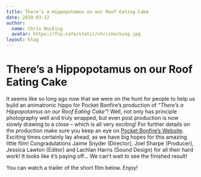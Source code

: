 ```yaml
---
title: There’s a Hippopotamus on our Roof Eating Cake
date: 2010-03-12
author:
  name: Chris Hocking
  avatar: https://fcp.cafe/static/chrishocking.jpg
layout: blog
---
```

# There’s a Hippopotamus on our Roof Eating Cake

It seems like so long ago now that we were on the hunt for people to help us build an animatronic hippo for Pocket Bonfire’s production of *“There’s a Hippopotamus on our Roof Eating Cake”*! Well, not only has principle photography well and truly wrapped, but even post production is now slowly drawing to a close – which is all very exciting! For further details on the production make sure you keep an eye on [Pocket Bonfire’s Website](http://www.pocketbonfire.com "Pocket Bonfire Productions"). Exciting times certainly lay ahead, as we have big hopes for this amazing little film! Congradulations Jaime Snyder (Director), Joel Sharpe (Producer), Jessica Lawton (Editor) and Lachlan Harris (Sound Design) for all their hard work! It looks like it’s paying off… We can’t wait to see the finished result!

You can watch a trailer of the short film below. Enjoy!